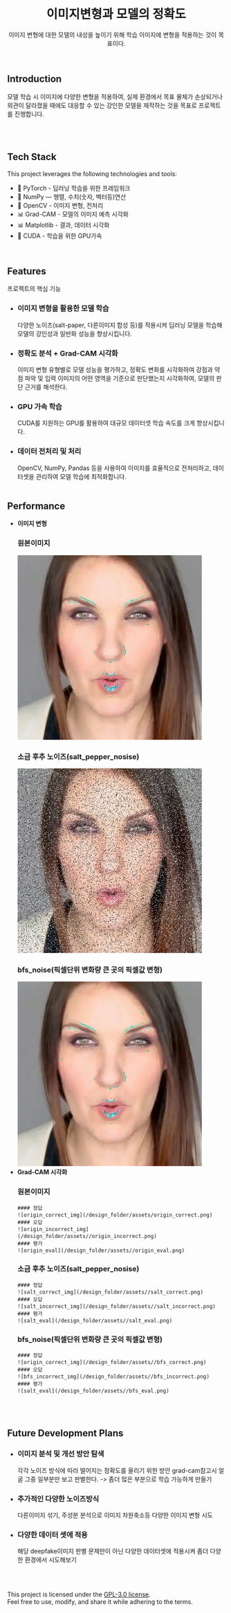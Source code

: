 <div align="center">
  <h1>이미지변형과 모델의 정확도</h1>
  <p>이미지 변형에 대한 모델의 내성을 높이기 위해 학습 이미지에 변형을 적용하는 것이 목표이다. </p>
</div>
<br />

## Introduction

모델 학습 시 이미지에 다양한 변형을 적용하여, 실제 환경에서 목표 물체가 손상되거나 외관이 달라졌을 때에도 대응할 수 있는 강인한 모델을 제작하는 것을 목표로 프로젝트를 진행합니다.

<br /><br />

## Tech Stack

This project leverages the following technologies and tools:  

- 🧠 PyTorch - 딥러닝 학습을 위한 프레임워크
- 🧮 NumPy — 행렬, 수치(숫자, 벡터등)연산
- 📸 OpenCV - 이미지 변형, 전처리
- 📊 Grad-CAM - 모델의 이미지 예측 시각화
- 📊 Matplotlib - 결과, 데이터 시각화
- 🚀 CUDA - 학습을 위한 GPU가속

<br />

## Features

프로젝트의 핵심 기능

- ### 이미지 변형을 활용한 모델 학습
  다양한 노이즈(salt-paper, 다른이미지 합성 등)를 적용시켜 딥러닝 모델을 학습해
  모델의 강인성과 일반화 성능을 향상시킵니다.
- ### 정확도 분석 + Grad-CAM 시각화
  이미지 변형 유형별로 모델 성능을 평가하고, 정확도 변화를 시각화하여 강점과 약점 파악 및
  입력 이미지의 어떤 영역을 기준으로 판단했는지 시각화하여, 모델의 판단 근거를 해석한다.
- ### GPU 가속 학습
  CUDA를 지원하는 GPU를 활용하여 대규모 데이터셋 학습 속도를 크게 향상시킵니다.
- ### 데이터 전처리 및 처리
  OpenCV, NumPy, Pandas 등을 사용하여 이미지를 효율적으로 전처리하고, 데이터셋을 관리하여 모델 학습에 최적화합니다.
<br /><br />

## Performance

- **이미지 변형**  
  ### 원본이미지
  ![origin_img](/design_folder/assets/origin_img.jpg)
  ### 소금 후추 노이즈(salt_pepper_nosise)
  ![salt_pepper_img](/design_folder/assets/salt_pepper_img.jpg)
  ### bfs_noise(픽셀단위 변화량 큰 곳의 픽셀값 변형)
  ![bfs_img](/design_folder/assets/bfs_img.jpg)
- **Grad-CAM 시각화**  
    ### 원본이미지
      #### 정답
      ![origin_correct_img](/design_folder/assets/origin_correct.png)
      #### 오답
      ![origin_incorrect_img](/design_folder/assets//origin_incorrect.png)
      #### 평가
      ![origin_eval](/design_folder/assets//origin_eval.png)
    ### 소금 후추 노이즈(salt_pepper_nosise)
      #### 정답
      ![salt_correct_img](/design_folder/assets//salt_correct.png)
      #### 오답
      ![salt_incorrect_img](/design_folder/assets//salt_incorrect.png)
      #### 평가
      ![salt_eval](/design_folder/assets//salt_eval.png)
    ### bfs_noise(픽셀단위 변화량 큰 곳의 픽셀값 변형)
      #### 정답
      ![origin_correct_img](/design_folder/assets//bfs_correct.png)
      #### 오답
      ![bfs_incorrect_img](/design_folder/assets//bfs_incorrect.png)
      #### 평가
      ![salt_eval](/design_folder/assets//bfs_eval.png)
<br /><br />

## Future Development Plans  
- ### 이미지 분석 및 개선 방안 탐색
  각각 노이즈 방식에 따라 떨어지는 정확도를 올리기 위한 방안
  grad-cam참고시 얼굴 그중 일부분만 보고 판별한다. -> 좀더 많은 부분으로 학습 가능하게 만들기
- ### 추가적인 다양한 노이즈방식
  다른이미지 섞기, 주성분 분석으로 이미지 차원축소등 다양한 이미지 변형 시도
- ### 다양한 데이터 셋에 적용
  해당 deepfake이미지 판별 문제만이 아닌 다양한 데이터셋에 적용시켜 좀더 다양한 환경에서 시도해보기

<br /><br />

This project is licensed under the [GPL-3.0 license](https://github.com/dwiwijaya/dwiwijaya.com/blob/master/LICENSE).  
Feel free to use, modify, and share it while adhering to the terms.
